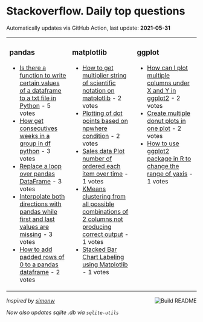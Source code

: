 # Stackoverflow. Daily top questions 

Automatically updates via GitHub Action, last update: **<!-- date starts -->2021-05-31<!-- date ends -->**


<table><tr><td valign="top" width="33%">

### pandas
<!-- pandas starts -->
* [Is there a function to write certain values of a dataframe to a txt file in Python](https://stackoverflow.com/questions/67771907/is-there-a-function-to-write-certain-values-of-a-dataframe-to-a-txt-file-in-pyt) - 5 votes
* [How get consecutives weeks in a group in df python](https://stackoverflow.com/questions/67775964/how-get-consecutives-weeks-in-a-group-in-df-python) - 3 votes
* [Replace a loop over pandas DataFrame](https://stackoverflow.com/questions/67768382/replace-a-loop-over-pandas-dataframe) - 3 votes
* [Interpolate both directions with pandas while first and last values are missing](https://stackoverflow.com/questions/67773127/interpolate-both-directions-with-pandas-while-first-and-last-values-are-missing) - 3 votes
* [How to add padded rows of 0 to a pandas dataframe](https://stackoverflow.com/questions/67778290/how-to-add-padded-rows-of-0-to-a-pandas-dataframe) - 2 votes
<!-- pandas ends -->
</td><td valign="top" width="34%">


### matplotlib
<!-- matplotlib starts -->
* [How to get multiplier string of scientific notation on matplotlib](https://stackoverflow.com/questions/67778063/how-to-get-multiplier-string-of-scientific-notation-on-matplotlib) - 2 votes
* [Plotting of dot points based on npwhere condition](https://stackoverflow.com/questions/67772777/plotting-of-dot-points-based-on-np-where-condition) - 2 votes
* [Sales data  Plot number of ordered each item over time](https://stackoverflow.com/questions/67772196/sales-data-plot-number-of-ordered-each-item-over-time) - 1 votes
* [KMeans clustering from all possible combinations of 2 columns not producing correct output](https://stackoverflow.com/questions/67780180/kmeans-clustering-from-all-possible-combinations-of-2-columns-not-producing-corr) - 1 votes
* [Stacked Bar Chart Labeling using Matplotlib](https://stackoverflow.com/questions/67777977/stacked-bar-chart-labeling-using-matplotlib) - 1 votes
<!-- matplotlib ends -->
</td><td valign="top" width="34%">


### ggplot
<!-- ggplot2 starts -->
* [How can I plot multiple columns under X and Y in ggplot2](https://stackoverflow.com/questions/67774545/how-can-i-plot-multiple-columns-under-x-and-y-in-ggplot2) - 2 votes
* [Create multiple donut plots in one plot](https://stackoverflow.com/questions/67769778/create-multiple-donut-plots-in-one-plot) - 2 votes
* [How to use ggplot2 package in R to change the range of yaxis](https://stackoverflow.com/questions/67775317/how-to-use-ggplot2-package-in-r-to-change-the-range-of-y-axis) - 1 votes
<!-- ggplot2 ends -->
</td></tr></table>

<a href="https://github.com/hp0404/hp0404/actions"><img src="https://github.com/hp0404/hp0404/workflows/Build%20README/badge.svg" align="right" alt="Build README"></a> <p>*Inspired by  [simonw](https://github.com/simonw/simonw)*</p> <p> *Now also updates sqlite .db via `sqlite-utils`* </p>
